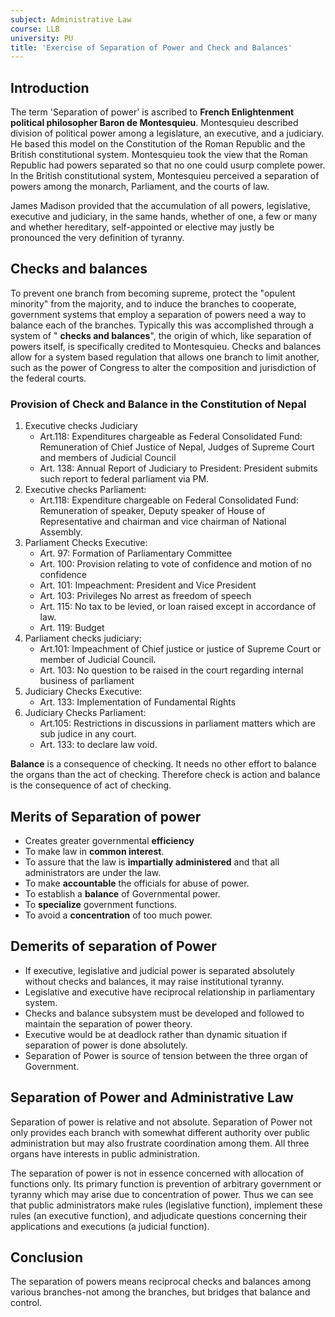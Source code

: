 ```yaml
---
subject: Administrative Law
course: LLB
university: PU
title: 'Exercise of Separation of Power and Check and Balances'
---
```

## Introduction

The term &#39;Separation of power&#39; is ascribed to **French Enlightenment political philosopher Baron de Montesquieu**. Montesquieu described division of political power among a legislature, an executive, and a judiciary. He based this model on the Constitution of the Roman Republic and the British constitutional system. Montesquieu took the view that the Roman Republic had powers separated so that no one could usurp complete power. In the British constitutional system, Montesquieu perceived a separation of powers among the monarch, Parliament, and the courts of law.

James Madison provided that the accumulation of all powers, legislative, executive and judiciary, in the same hands, whether of one, a few or many and whether hereditary, self-appointed or elective may justly be pronounced the very definition of tyranny.

## Checks and balances

To prevent one branch from becoming supreme, protect the &quot;opulent minority&quot; from the majority, and to induce the branches to cooperate, government systems that employ a separation of powers need a way to balance each of the branches. Typically this was accomplished through a system of &quot; **checks and balances**&quot;, the origin of which, like separation of powers itself, is specifically credited to Montesquieu. Checks and balances allow for a system based regulation that allows one branch to limit another, such as the power of Congress to alter the composition and jurisdiction of the federal courts.

### Provision of Check and Balance in the Constitution of Nepal

1. Executive checks Judiciary
	- Art.118: Expenditures chargeable as Federal Consolidated Fund: Remuneration of Chief Justice of Nepal, Judges of Supreme Court and members of Judicial Council
	- Art. 138: Annual Report of Judiciary to President: President submits such report to federal parliament via PM.
2. Executive checks Parliament:
	- Art.118: Expenditure chargeable on Federal Consolidated Fund: Remuneration of speaker, Deputy speaker of House of Representative and chairman and vice chairman of National Assembly.
3. Parliament Checks Executive:
	- Art. 97: Formation of Parliamentary Committee
	- Art. 100: Provision relating to vote of confidence and motion of no confidence
	- Art. 101: Impeachment: President and Vice President
	- Art. 103: Privileges
	No arrest as freedom of speech
	- Art. 115: No tax to be levied, or loan raised except in accordance of law.
	- Art. 119: Budget
1. Parliament checks judiciary:
	- Art.101: Impeachment of Chief justice or justice of Supreme Court or member of Judicial Council.
	- Art. 103: No question to be raised in the court regarding internal business of parliament
1. Judiciary Checks Executive:
	- Art. 133: Implementation of Fundamental Rights
1. Judiciary Checks Parliament:
	- Art.105: Restrictions in discussions in parliament matters which are sub judice in any court.
	- Art. 133: to declare law void.

**Balance** is a consequence of checking. It needs no other effort to balance the organs than the act of checking. Therefore check is action and balance is the consequence of act of checking.

## Merits of Separation of power
- Creates greater governmental **efficiency**
- To make law in **common interest**.
- To assure that the law is **impartially administered** and that all administrators are under the law.
- To make **accountable** the officials for abuse of power.
- To establish a **balance** of Governmental power.
- To **specialize** government functions.
- To avoid a **concentration** of too much power.

## Demerits of separation of Power
- If executive, legislative and judicial power is separated absolutely without checks and balances, it may raise institutional tyranny.
- Legislative and executive have reciprocal relationship in parliamentary system.
- Checks and balance subsystem must be developed and followed to maintain the separation of power theory.
- Executive would be at deadlock rather than dynamic situation if separation of power is done absolutely.
- Separation of Power is source of tension between the three organ of Government.

## Separation of Power and Administrative Law

Separation of power is relative and not absolute. Separation of Power not only provides each branch with somewhat different authority over public administration but may also frustrate coordination among them. All three organs have interests in public administration.

The separation of power is not in essence concerned with allocation of functions only. Its primary function is prevention of arbitrary government or tyranny which may arise due to concentration of power. Thus we can see that public administrators make rules (legislative function), implement these rules (an executive function), and adjudicate questions concerning their applications and executions (a judicial function).

## Conclusion

The separation of powers means reciprocal checks and balances among various branches-not among the branches, but bridges that balance and control.
